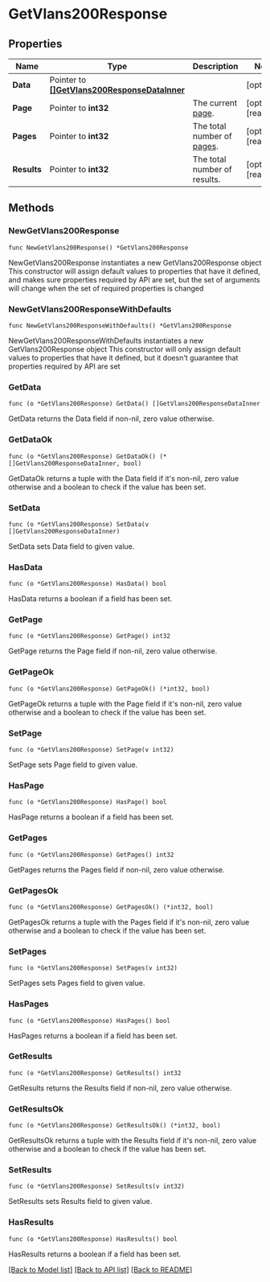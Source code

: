 # GetVlans200Response

## Properties

Name | Type | Description | Notes
------------ | ------------- | ------------- | -------------
**Data** | Pointer to [**[]GetVlans200ResponseDataInner**](GetVlans200ResponseDataInner.md) |  | [optional] 
**Page** | Pointer to **int32** | The current [page](https://techdocs.akamai.com/linode-api/reference/pagination). | [optional] [readonly] 
**Pages** | Pointer to **int32** | The total number of [pages](https://techdocs.akamai.com/linode-api/reference/pagination). | [optional] [readonly] 
**Results** | Pointer to **int32** | The total number of results. | [optional] [readonly] 

## Methods

### NewGetVlans200Response

`func NewGetVlans200Response() *GetVlans200Response`

NewGetVlans200Response instantiates a new GetVlans200Response object
This constructor will assign default values to properties that have it defined,
and makes sure properties required by API are set, but the set of arguments
will change when the set of required properties is changed

### NewGetVlans200ResponseWithDefaults

`func NewGetVlans200ResponseWithDefaults() *GetVlans200Response`

NewGetVlans200ResponseWithDefaults instantiates a new GetVlans200Response object
This constructor will only assign default values to properties that have it defined,
but it doesn't guarantee that properties required by API are set

### GetData

`func (o *GetVlans200Response) GetData() []GetVlans200ResponseDataInner`

GetData returns the Data field if non-nil, zero value otherwise.

### GetDataOk

`func (o *GetVlans200Response) GetDataOk() (*[]GetVlans200ResponseDataInner, bool)`

GetDataOk returns a tuple with the Data field if it's non-nil, zero value otherwise
and a boolean to check if the value has been set.

### SetData

`func (o *GetVlans200Response) SetData(v []GetVlans200ResponseDataInner)`

SetData sets Data field to given value.

### HasData

`func (o *GetVlans200Response) HasData() bool`

HasData returns a boolean if a field has been set.

### GetPage

`func (o *GetVlans200Response) GetPage() int32`

GetPage returns the Page field if non-nil, zero value otherwise.

### GetPageOk

`func (o *GetVlans200Response) GetPageOk() (*int32, bool)`

GetPageOk returns a tuple with the Page field if it's non-nil, zero value otherwise
and a boolean to check if the value has been set.

### SetPage

`func (o *GetVlans200Response) SetPage(v int32)`

SetPage sets Page field to given value.

### HasPage

`func (o *GetVlans200Response) HasPage() bool`

HasPage returns a boolean if a field has been set.

### GetPages

`func (o *GetVlans200Response) GetPages() int32`

GetPages returns the Pages field if non-nil, zero value otherwise.

### GetPagesOk

`func (o *GetVlans200Response) GetPagesOk() (*int32, bool)`

GetPagesOk returns a tuple with the Pages field if it's non-nil, zero value otherwise
and a boolean to check if the value has been set.

### SetPages

`func (o *GetVlans200Response) SetPages(v int32)`

SetPages sets Pages field to given value.

### HasPages

`func (o *GetVlans200Response) HasPages() bool`

HasPages returns a boolean if a field has been set.

### GetResults

`func (o *GetVlans200Response) GetResults() int32`

GetResults returns the Results field if non-nil, zero value otherwise.

### GetResultsOk

`func (o *GetVlans200Response) GetResultsOk() (*int32, bool)`

GetResultsOk returns a tuple with the Results field if it's non-nil, zero value otherwise
and a boolean to check if the value has been set.

### SetResults

`func (o *GetVlans200Response) SetResults(v int32)`

SetResults sets Results field to given value.

### HasResults

`func (o *GetVlans200Response) HasResults() bool`

HasResults returns a boolean if a field has been set.


[[Back to Model list]](../README.md#documentation-for-models) [[Back to API list]](../README.md#documentation-for-api-endpoints) [[Back to README]](../README.md)



